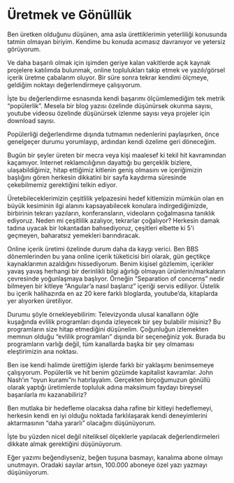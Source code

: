 # Üretmek ve Gönüllük

Ben üretken olduğunu düşünen, ama asla ürettiklerimin yeterliliği konusunda tatmin olmayan biriyim. Kendime bu konuda acımasız davranıyor ve yetersiz görüyorum.

Ve daha başarılı olmak için işimden geriye kalan vakitlerde açık kaynak projelere katılımda bulunmak, online toplulukları takip etmek ve yazılı/görsel içerik üretme çabalarım oluyor. Bir süre sonra tekrar kendimi ölçmeye, geldiğim noktayı değerlendirmeye çalışıyorum.

İşte bu değerlendirme esnasında kendi başarımı ölçümlemediğim tek metrik “popülerlik”. Mesela bir blog yazısı özelinde düşünürsek okunma sayısı, youtube videosu özelinde düşünürsek izlenme sayısı veya projeler için download sayısı.

Popülerliği değerlendirme dışında tutmamın nedenlerini paylaşırken, önce genelgeçer durumu yorumlayıp, ardından kendi özelime geri döneceğim.

Bugün bir şeyler üreten bir mecra veya kişi maalesef ki tekil hit kavramından kaçamıyor. Internet reklamcılığının dayattığı bu gerçeklik bizlere, ulaşabildiğimiz, hitap ettiğimiz kitlenin geniş olmasını ve içeriğimizin başlığını gören herkesin dikkatini bir sayfa kaydırma süresinde çekebilmemiz gerektiğini telkin ediyor.

Üretebileceklerimizin çeşitlilik yelpazesini hedef kitlemizin mümkün olan en büyük kesiminin ilgi alanını kapsayabilecek konulara indirgediğimizde, birbirinin tekrarı yazıların, konferansların, videoların çoğalmasına tanıklık ediyoruz. Neden mi çeşitlilik azalıyor, tekrarlar çoğalıyor? Herkesin damak tadına uyacak bir lokantadan bahsediyoruz, çeşitleri elbette ki 5'i geçmeyen, baharatsız yemekleri barındıracak.

Online içerik üretimi özelinde durum daha da kaygı verici. Ben BBS dönemlerinden bu yana online içerik tüketicisi biri olarak, gün geçtikçe kaynaklarımın azaldığını hissediyorum. Benim kişisel gözlemim, içerikler yavaş yavaş herhangi bir derinlikli bilgi ağırlığı olmayan ürünlerin/markaların çevresinde yoğunlaşmaya başlıyor. Örneğin “Separation of concerns” nedir bilmeyen bir kitleye “Angular’a nasıl başlarız” içeriği servis ediliyor. Üstelik bu içerik halihazırda en az 20 kere farklı bloglarda, youtube’da, kitaplarda yer alıyorken üretiliyor.

Durumu şöyle örnekleyebilirim: Televizyonda ulusal kanalların öğle kuşağında evlilik programları dışında izleyecek bir şey bulabilir misiniz? Bu programların size hitap etmediğini düşünelim. Çoğunluğun izlemekten memnun olduğu “evlilik programları” dışında bir seçeneğiniz yok. Burada bu programların varlığı değil, tüm kanallarda başka bir şey olmaması eleştirimizin ana noktası.

Ben ise kendi halimde ürettiğim işlerde farklı bir yaklaşımı benimsemeye çalışıyorum. Popülerlik ve hit benim gözümde kapitalist kavramlar. John Nash’ın “oyun kuramı”nı hatırlayalım. Gerçekten birçoğumuzun gönüllü olarak yaptığı üretimlerde topluluk adına maksimum faydayı bireysel başarılarla mı kazanabiliriz?

Ben mutlaka bir hedefleme olacaksa daha rafine bir kitleyi hedeflemeyi, herkesin kendi en iyi olduğu noktada farklılaşarak kendi deneyimlerini aktarmasının “daha yararlı” olacağını düşünüyorum.

İşte bu yüzden nicel değil niteliksel ölçeklerle yapılacak değerlendirmeleri dikkate almak gerektiğini düşünüyorum.

Eğer yazımı beğendiyseniz, beğen tuşuna basmayı, kanalıma abone olmayı unutmayın. Oradaki sayılar artsın, 100.000 aboneye özel yazı yazmayı düşünüyorum.
